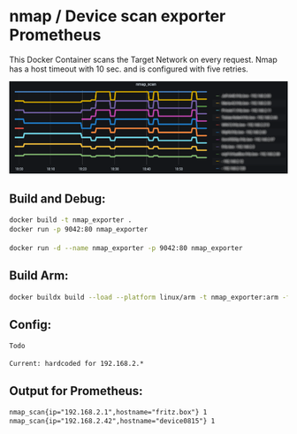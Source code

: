 # nmap / Device scan exporter Prometheus

This Docker Container scans the Target Network on every request. Nmap has a host timeout with 10 sec. and is configured with five retries.

![Bild](https://raw.githubusercontent.com/ToWipf/nmap_exporter/main/grafana.png)

## Build and Debug:
```sh
docker build -t nmap_exporter .
docker run -p 9042:80 nmap_exporter

docker run -d --name nmap_exporter -p 9042:80 nmap_exporter
```

## Build Arm:
```sh
docker buildx build --load --platform linux/arm -t nmap_exporter:arm -f arm/Dockerfile .
```

## Config:
```
Todo

Current: hardcoded for 192.168.2.*
```

## Output for Prometheus:
```
nmap_scan{ip="192.168.2.1",hostname="fritz.box"} 1
nmap_scan{ip="192.168.2.42",hostname="device0815"} 1
```
